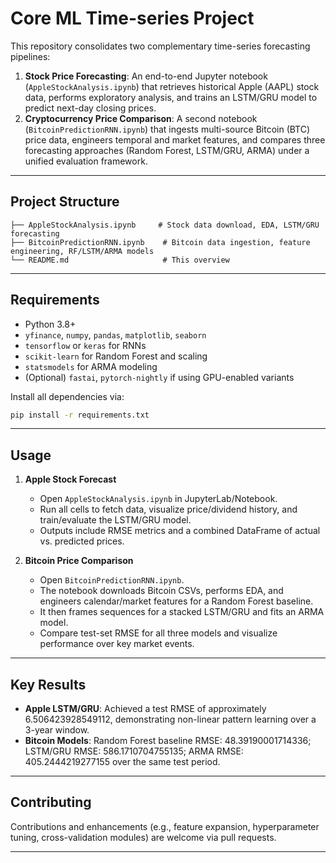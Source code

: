 # Core ML Time-series Project

This repository consolidates two complementary time-series forecasting pipelines:

1. **Stock Price Forecasting**: An end-to-end Jupyter notebook (`AppleStockAnalysis.ipynb`) that retrieves historical Apple (AAPL) stock data, performs exploratory analysis, and trains an LSTM/GRU model to predict next-day closing prices.
2. **Cryptocurrency Price Comparison**: A second notebook (`BitcoinPredictionRNN.ipynb`) that ingests multi-source Bitcoin (BTC) price data, engineers temporal and market features, and compares three forecasting approaches (Random Forest, LSTM/GRU, ARMA) under a unified evaluation framework.

---

## Project Structure

```
├── AppleStockAnalysis.ipynb     # Stock data download, EDA, LSTM/GRU forecasting
├── BitcoinPredictionRNN.ipynb    # Bitcoin data ingestion, feature engineering, RF/LSTM/ARMA models
└── README.md                     # This overview
```

---

## Requirements

* Python 3.8+
* `yfinance`, `numpy`, `pandas`, `matplotlib`, `seaborn`
* `tensorflow` or `keras` for RNNs
* `scikit-learn` for Random Forest and scaling
* `statsmodels` for ARMA modeling
* (Optional) `fastai`, `pytorch-nightly` if using GPU-enabled variants

Install all dependencies via:

```bash
pip install -r requirements.txt
```

---

## Usage

1. **Apple Stock Forecast**

   * Open `AppleStockAnalysis.ipynb` in JupyterLab/Notebook.
   * Run all cells to fetch data, visualize price/dividend history, and train/evaluate the LSTM/GRU model.
   * Outputs include RMSE metrics and a combined DataFrame of actual vs. predicted prices.

2. **Bitcoin Price Comparison**

   * Open `BitcoinPredictionRNN.ipynb`.
   * The notebook downloads Bitcoin CSVs, performs EDA, and engineers calendar/market features for a Random Forest baseline.
   * It then frames sequences for a stacked LSTM/GRU and fits an ARMA model.
   * Compare test-set RMSE for all three models and visualize performance over key market events.

---

## Key Results

* **Apple LSTM/GRU**: Achieved a test RMSE of approximately 6.506423928549112, demonstrating non-linear pattern learning over a 3-year window.
* **Bitcoin Models**: Random Forest baseline RMSE: 48.39190001714336; LSTM/GRU RMSE: 586.1710704755135; ARMA RMSE: 405.2444219277155 over the same test period.

---

## Contributing

Contributions and enhancements (e.g., feature expansion, hyperparameter tuning, cross-validation modules) are welcome via pull requests.

---
